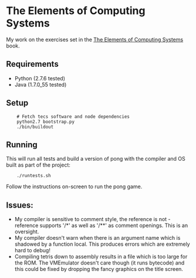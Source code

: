 The Elements of Computing Systems
=================================

My work on the exercises set in the [The Elements of Computing Systems][tecs]
book.

Requirements
------------

- Python (2.7.6 tested)
- Java (1.7.0_55 tested)

Setup
-----

```
    # Fetch tecs software and node dependencies
    python2.7 bootstrap.py
    ./bin/buildout
```

Running
-------

This will run all tests and build a version of pong with
the compiler and OS built as part of the project:

```
    ./runtests.sh
```

Follow the instructions on-screen to run the pong game.


Issues:
-------
 - My compiler is sensitive to comment style, the reference is not - reference
   supports '/*' as well as '/**' as comment openings. This is an oversight.
 - My compiler doesn't warn when there is an argument name which is shadowed by
   a function local. This produces errors which are extremely hard to debug!
 - Compiling tetris down to assembly results in a file which is too large for
   the ROM. The VMEmulator doesn't care though (it runs bytecode) and this
   could be fixed by dropping the fancy graphics on the title screen.

[tecs]: http://www.nand2tetris.org/
